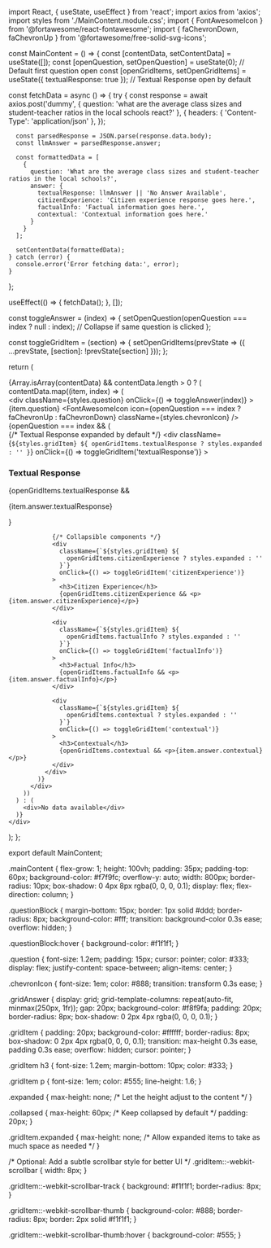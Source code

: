 import React, { useState, useEffect } from 'react';
import axios from 'axios';
import styles from './MainContent.module.css';
import { FontAwesomeIcon } from '@fortawesome/react-fontawesome';
import { faChevronDown, faChevronUp } from '@fortawesome/free-solid-svg-icons';

const MainContent = () => {
  const [contentData, setContentData] = useState([]);
  const [openQuestion, setOpenQuestion] = useState(0); // Default first question open
  const [openGridItems, setOpenGridItems] = useState({ textualResponse: true }); // Textual Response open by default

  const fetchData = async () => {
    try {
      const response = await axios.post('dummy', {
        question: 'what are the average class sizes and student-teacher ratios in the local schools react?'
      }, {
        headers: {
          'Content-Type': 'application/json'
        },
      });

      const parsedResponse = JSON.parse(response.data.body);
      const llmAnswer = parsedResponse.answer;

      const formattedData = [
        {
          question: 'What are the average class sizes and student-teacher ratios in the local schools?',
          answer: {
            textualResponse: llmAnswer || 'No Answer Available',
            citizenExperience: 'Citizen experience response goes here.',
            factualInfo: 'Factual information goes here.',
            contextual: 'Contextual information goes here.'
          }
        }
      ];

      setContentData(formattedData);
    } catch (error) {
      console.error('Error fetching data:', error);
    }
  };

  useEffect(() => {
    fetchData();
  }, []);

  const toggleAnswer = (index) => {
    setOpenQuestion(openQuestion === index ? null : index); // Collapse if same question is clicked
  };

  const toggleGridItem = (section) => {
    setOpenGridItems(prevState => ({
      ...prevState,
      [section]: !prevState[section]
    }));
  };

  return (
    <div className={styles.mainContent}>
      {Array.isArray(contentData) && contentData.length > 0 ? (
        contentData.map((item, index) => (
          <div key={index} className={styles.questionBlock}>
            <div
              className={styles.question}
              onClick={() => toggleAnswer(index)}
            >
              {item.question}
              <FontAwesomeIcon
                icon={openQuestion === index ? faChevronUp : faChevronDown}
                className={styles.chevronIcon}
              />
            </div>
            {openQuestion === index && (
              <div className={styles.gridAnswer}>
                {/* Textual Response expanded by default */}
                <div
                  className={`${styles.gridItem} ${
                    openGridItems.textualResponse ? styles.expanded : ''
                  }`}
                  onClick={() => toggleGridItem('textualResponse')}
                >
                  <h3>Textual Response</h3>
                  {openGridItems.textualResponse && <p>{item.answer.textualResponse}</p>}
                </div>

                {/* Collapsible components */}
                <div
                  className={`${styles.gridItem} ${
                    openGridItems.citizenExperience ? styles.expanded : ''
                  }`}
                  onClick={() => toggleGridItem('citizenExperience')}
                >
                  <h3>Citizen Experience</h3>
                  {openGridItems.citizenExperience && <p>{item.answer.citizenExperience}</p>}
                </div>

                <div
                  className={`${styles.gridItem} ${
                    openGridItems.factualInfo ? styles.expanded : ''
                  }`}
                  onClick={() => toggleGridItem('factualInfo')}
                >
                  <h3>Factual Info</h3>
                  {openGridItems.factualInfo && <p>{item.answer.factualInfo}</p>}
                </div>

                <div
                  className={`${styles.gridItem} ${
                    openGridItems.contextual ? styles.expanded : ''
                  }`}
                  onClick={() => toggleGridItem('contextual')}
                >
                  <h3>Contextual</h3>
                  {openGridItems.contextual && <p>{item.answer.contextual}</p>}
                </div>
              </div>
            )}
          </div>
        ))
      ) : (
        <div>No data available</div>
      )}
    </div>
  );
};

export default MainContent;



.mainContent {
  flex-grow: 1;
  height: 100vh;
  padding: 35px;
  padding-top: 60px;
  background-color: #f7f9fc;
  overflow-y: auto;
  width: 800px;
  border-radius: 10px;
  box-shadow: 0 4px 8px rgba(0, 0, 0, 0.1);
  display: flex;
  flex-direction: column;
}

.questionBlock {
  margin-bottom: 15px;
  border: 1px solid #ddd;
  border-radius: 8px;
  background-color: #fff;
  transition: background-color 0.3s ease;
  overflow: hidden;
}

.questionBlock:hover {
  background-color: #f1f1f1;
}

.question {
  font-size: 1.2em;
  padding: 15px;
  cursor: pointer;
  color: #333;
  display: flex;
  justify-content: space-between;
  align-items: center;
}

.chevronIcon {
  font-size: 1em;
  color: #888;
  transition: transform 0.3s ease;
}

.gridAnswer {
  display: grid;
  grid-template-columns: repeat(auto-fit, minmax(250px, 1fr));
  gap: 20px;
  background-color: #f8f9fa;
  padding: 20px;
  border-radius: 8px;
  box-shadow: 0 2px 4px rgba(0, 0, 0, 0.1);
}

.gridItem {
  padding: 20px;
  background-color: #ffffff;
  border-radius: 8px;
  box-shadow: 0 2px 4px rgba(0, 0, 0, 0.1);
  transition: max-height 0.3s ease, padding 0.3s ease;
  overflow: hidden;
  cursor: pointer;
}

.gridItem h3 {
  font-size: 1.2em;
  margin-bottom: 10px;
  color: #333;
}

.gridItem p {
  font-size: 1em;
  color: #555;
  line-height: 1.6;
}

.expanded {
  max-height: none; /* Let the height adjust to the content */
}

.collapsed {
  max-height: 60px; /* Keep collapsed by default */
  padding: 20px;
}

.gridItem.expanded {
  max-height: none; /* Allow expanded items to take as much space as needed */
}

/* Optional: Add a subtle scrollbar style for better UI */
.gridItem::-webkit-scrollbar {
  width: 8px;
}

.gridItem::-webkit-scrollbar-track {
  background: #f1f1f1;
  border-radius: 8px;
}

.gridItem::-webkit-scrollbar-thumb {
  background-color: #888;
  border-radius: 8px;
  border: 2px solid #f1f1f1;
}

.gridItem::-webkit-scrollbar-thumb:hover {
  background-color: #555;
}
